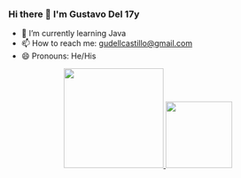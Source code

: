 ### Hi there 👋 I'm Gustavo Del 17y
- 🌱 I’m currently learning Java
- 📫 How to reach me: gudellcastillo@gmail.com
- 😄 Pronouns: He/His
<div align="center">
  <a href="https://github.com/DeIIL">
  <img height="180em" src="https://github-readme-stats.vercel.app/api?username=DeIIL&show_icons=true&theme=dark&include_all_commits=true&count_private=true"/>
  <img height="120em" src="https://github-readme-stats.vercel.app/api/top-langs/?username=DeIIL&layout=compact&langs_count=7&theme=dark"/>
</div>
